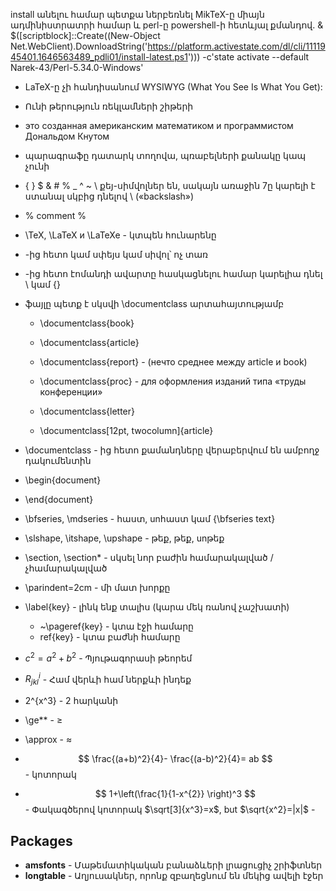 install անելու համար պետքա ներբեռնել MikTeX-ը միայն ադմինիստրատրի համար և perl-ը powershell-ի հետևյալ քմանդով․ & $([scriptblock]::Create((New-Object Net.WebClient).DownloadString('https://platform.activestate.com/dl/cli/1111945401.1646563489_pdli01/install-latest.ps1'))) -c'state activate --default Narek-43/Perl-5.34.0-Windows'

* LaTeX-ը չի հանդիսանում WYSIWYG (What You See Is What You Get):
* Ունի թերություն ռեկլամների շիթերի
* это созданная американским математиком и программистом Дональдом Кнутом
* պարագրաֆը դատարկ տողովա, պռաբելների քանակը կապ չունի
* { } $ & # % _ ^ ~ \   քեյ-սիմվոլներ են, սակայն առաջին 7ը կարելի է ստանալ սկբից դնելով \ («backslash»)

* % comment %
* \TeX, \LaTeX и \LaTeXe - կտպեն հունարենը
* \-ից հետո կամ սփեյս կամ սիվոլ՝ ոչ տառ
* \-ից հետո էոմանդի ավարտը հասկացնելու համար կարելիա դնել \ կամ {}
* ֆայլը պետք է սկսվի \documentclass արտահայտությամբ
    * \documentclass{book}
    * \documentclass{article}
    * \documentclass{report} - (нечто среднее между article и book)
    * \documentclass{proc} - для оформления изданий типа «труды конференции»
    * \documentclass{letter}

    * \documentclass[12pt, twocolumn]{article}
* \documentclass - ից հետո քամանդները վերաբերվում են ամբողջ դակումենտին
* \begin{document}
* \end{document}
* \bfseries, \mdseries - հաստ, unհաստ կամ {\bfseries text}
* \slshape, \itshape, \upshape - թեք, թեք, unթեք 

* \section, \section* - սկսել նոր բաժին համարակալված / չհամարակալված
* \parindent=2cm - մի մատ խորքը
* \label{key} - լինկ ենք տալիս (կարա մեկ ռանով չաշխատի)
    * ~\pageref{key} - կտա էջի համարը
    * ref{key} - կտա բաժնի համարը
* $c^2=a^2+b^2$ - Պյութագորասի թեորեմ
* $R^i_{jkl}$ - Համ վերևի համ ներքևի ինդեք
* 2^{x^3} - 2 հարկանի
* \ge** - ≥
* \approx - ≈
* $$
\frac{(a+b)^2}{4}-
\frac{(a-b)^2}{4}=
ab
$$ - կոտորակ
* $$
1+\left(\frac{1}{1-x^{2}}
\right)^3
$$ - Փակագծերով կոտորակ
$\sqrt[3]{x^3}=x$, but
$\sqrt{x^2}=|x|$ - 





## Packages
* **amsfonts** - Մաթեմատիկական բանաձևերի լրացուցիչ շրիֆտներ
* **longtable** - Աղյուսակներ, որոնք զբաղեցնում են մեկից ավելի էջեր